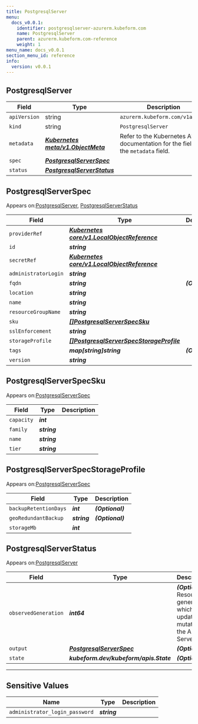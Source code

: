 ```yaml
---
title: PostgresqlServer
menu:
  docs_v0.0.1:
    identifier: postgresqlserver-azurerm.kubeform.com
    name: PostgresqlServer
    parent: azurerm.kubeform.com-reference
    weight: 1
menu_name: docs_v0.0.1
section_menu_id: reference
info:
  version: v0.0.1
---
```


## PostgresqlServer
| Field | Type | Description |
| ------ | ----- | ----------- |
| `apiVersion` | string | `azurerm.kubeform.com/v1alpha1` |
|    `kind` | string | `PostgresqlServer` |
| `metadata` | ***[Kubernetes meta/v1.ObjectMeta](https://kubernetes.io/docs/reference/generated/kubernetes-api/v1.13/#objectmeta-v1-meta)***|Refer to the Kubernetes API documentation for the fields of the `metadata` field.|
| `spec` | ***[PostgresqlServerSpec](#postgresqlserverspec)***||
| `status` | ***[PostgresqlServerStatus](#postgresqlserverstatus)***||
## PostgresqlServerSpec

Appears on:[PostgresqlServer](#postgresqlserver), [PostgresqlServerStatus](#postgresqlserverstatus)

| Field | Type | Description |
| ------ | ----- | ----------- |
| `providerRef` | ***[Kubernetes core/v1.LocalObjectReference](https://kubernetes.io/docs/reference/generated/kubernetes-api/v1.13/#localobjectreference-v1-core)***||
| `id` | ***string***||
| `secretRef` | ***[Kubernetes core/v1.LocalObjectReference](https://kubernetes.io/docs/reference/generated/kubernetes-api/v1.13/#localobjectreference-v1-core)***||
| `administratorLogin` | ***string***||
| `fqdn` | ***string***| ***(Optional)*** |
| `location` | ***string***||
| `name` | ***string***||
| `resourceGroupName` | ***string***||
| `sku` | ***[[]PostgresqlServerSpecSku](#postgresqlserverspecsku)***||
| `sslEnforcement` | ***string***||
| `storageProfile` | ***[[]PostgresqlServerSpecStorageProfile](#postgresqlserverspecstorageprofile)***||
| `tags` | ***map[string]string***| ***(Optional)*** |
| `version` | ***string***||
## PostgresqlServerSpecSku

Appears on:[PostgresqlServerSpec](#postgresqlserverspec)

| Field | Type | Description |
| ------ | ----- | ----------- |
| `capacity` | ***int***||
| `family` | ***string***||
| `name` | ***string***||
| `tier` | ***string***||
## PostgresqlServerSpecStorageProfile

Appears on:[PostgresqlServerSpec](#postgresqlserverspec)

| Field | Type | Description |
| ------ | ----- | ----------- |
| `backupRetentionDays` | ***int***| ***(Optional)*** |
| `geoRedundantBackup` | ***string***| ***(Optional)*** |
| `storageMb` | ***int***||
## PostgresqlServerStatus

Appears on:[PostgresqlServer](#postgresqlserver)

| Field | Type | Description |
| ------ | ----- | ----------- |
| `observedGeneration` | ***int64***| ***(Optional)*** Resource generation, which is updated on mutation by the API Server.|
| `output` | ***[PostgresqlServerSpec](#postgresqlserverspec)***| ***(Optional)*** |
| `state` | ***kubeform.dev/kubeform/apis.State***| ***(Optional)*** |
---
## Sensitive Values
| Name | Type | Description |
|------|------|-------------|
| `administrator_login_password` | ***string*** ||
